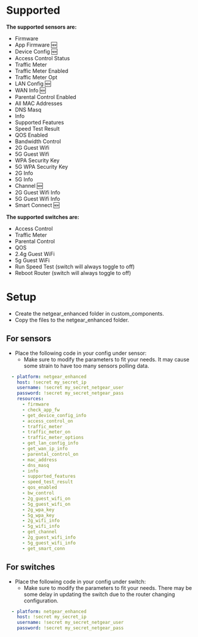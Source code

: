 # Supported #
**The supported sensors are:**
* Firmware
* App Firmware :new:
* Device Config :new:
* Access Control Status
* Traffic Meter
* Traffic Meter Enabled
* Traffic Meter Opt
* LAN Config :new:
* WAN Info :new:
* Parental Control Enabled
* All MAC Addresses
* DNS Masq
* Info
* Supported Features
* Speed Test Result
* QOS Enabled
* Bandwidth Control
* 2G Guest Wifi
* 5G Guest Wifi
* WPA Security Key
* 5G WPA Security Key
* 2G Info
* 5G Info
* Channel :new:
* 2G Guest Wifi Info
* 5G Guest Wifi Info
* Smart Connect :new:


**The supported switches are:**
* Access Control
* Traffic Meter
* Parental Control
* QOS
* 2.4g Guest WiFi
* 5g Guest WiFi
* Run Speed Test (switch will always toggle to off)
* Reboot Router (switch will always toggle to off)


# Setup #
* Create the netgear_enhanced folder in custom_components.
* Copy the files to the netgear_enhanced folder.

## For sensors ##
* Place the following code in your config under sensor:
  * Make sure to modify the parameters to fit your needs. It may cause some strain to have too many sensors polling data.

```yaml
  - platform: netgear_enhanced
    host: !secret my_secret_ip
    username: !secret my_secret_netgear_user
    password: !secret my_secret_netgear_pass
    resources:
      - firmware
      - check_app_fw
      - get_device_config_info
      - access_control_on
      - traffic_meter
      - traffic_meter_on
      - traffic_meter_options
      - get_lan_config_info
      - get_wan_ip_info
      - parental_control_on
      - mac_address
      - dns_masq
      - info
      - supported_features
      - speed_test_result
      - qos_enabled
      - bw_control
      - 2g_guest_wifi_on
      - 5g_guest_wifi_on
      - 2g_wpa_key
      - 5g_wpa_key
      - 2g_wifi_info
      - 5g_wifi_info
      - get_channel
      - 2g_guest_wifi_info
      - 5g_guest_wifi_info
      - get_smart_conn
```

## For switches ##
* Place the following code in your config under switch:
  * Make sure to modify the parameters to fit your needs. There may be some delay in updating the switch due to the router changing configuration.

```yaml
  - platform: netgear_enhanced
    host: !secret my_secret_ip
    username: !secret my_secret_netgear_user
    password: !secret my_secret_netgear_pass
```